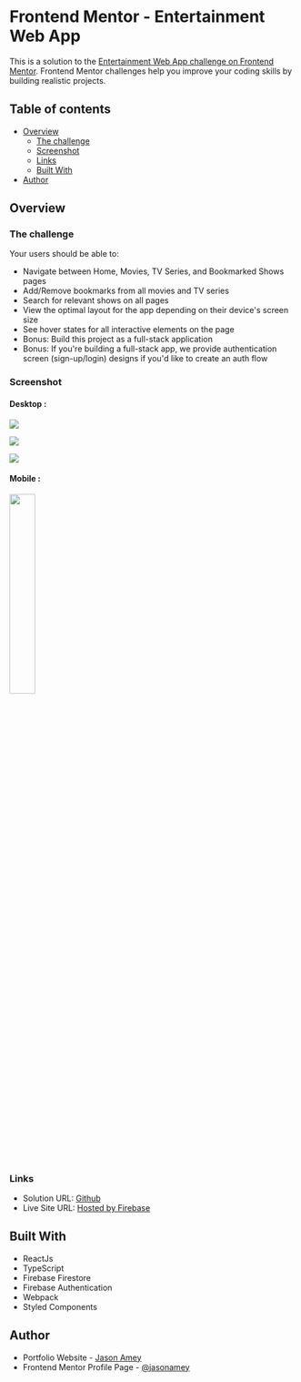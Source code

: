 # Frontend Mentor - Entertainment Web App

This is a solution to the [Entertainment Web App challenge on Frontend Mentor](https://www.frontendmentor.io/challenges/entertainment-web-app-J-UhgAW1X). Frontend Mentor challenges help you improve your coding skills by building realistic projects.

## Table of contents

- [Overview](#overview)
  - [The challenge](#the-challenge)
  - [Screenshot](#screenshot)
  - [Links](#links)
  - [Built With](#built-with)
- [Author](#author)

## Overview

### The challenge

Your users should be able to:

- Navigate between Home, Movies, TV Series, and Bookmarked Shows pages
- Add/Remove bookmarks from all movies and TV series
- Search for relevant shows on all pages
- View the optimal layout for the app depending on their device's screen size
- See hover states for all interactive elements on the page
- Bonus: Build this project as a full-stack application
- Bonus: If you're building a full-stack app, we provide authentication screen (sign-up/login) designs if you'd like to create an auth flow

### Screenshot

#### Desktop :

![](https://firebasestorage.googleapis.com/v0/b/entertainment-web-app-e9562.appspot.com/o/screenshots%2FScreen%20Shot%202022-06-08%20at%2011.44.23%20AM.png?alt=media&token=b61ee779-b9d7-4120-afea-f7cf6ae14095)

![](https://firebasestorage.googleapis.com/v0/b/entertainment-web-app-e9562.appspot.com/o/screenshots%2FScreen%20Shot%202022-06-09%20at%206.41.04%20PM.png?alt=media&token=3d306523-f2c0-44d1-9c6c-204dba76742c)

![](https://firebasestorage.googleapis.com/v0/b/entertainment-web-app-e9562.appspot.com/o/screenshots%2FScreen%20Shot%202022-06-09%20at%206.43.10%20PM.png?alt=media&token=437e4266-0c0f-470e-bdb6-065c9fba3047)

#### Mobile :

<img src="https://firebasestorage.googleapis.com/v0/b/entertainment-web-app-e9562.appspot.com/o/screenshots%2Fagain-web-app.png?alt=media&token=4d28166d-5d70-48dc-99c0-ff539e9e5225"  width="30%">

### Links

- Solution URL: [Github](https://github.com/jasonamey/entertianment-web-app)
- Live Site URL: [Hosted by Firebase](https://entertainment-web-app-e9562.web.app/login)

## Built With

- ReactJs
- TypeScript
- Firebase Firestore
- Firebase Authentication
- Webpack
- Styled Components

## Author

- Portfolio Website - [Jason Amey](https://www.jasonamey.com)
- Frontend Mentor Profile Page - [@jasonamey](https://www.frontendmentor.io/profile/jasonamey)
